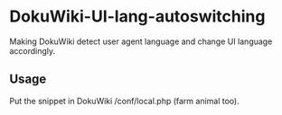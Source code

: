 # DokuWiki-UI-lang-autoswitching
Making DokuWiki detect user agent language and change UI language accordingly.

## Usage
Put the snippet in DokuWiki /conf/local.php (farm animal too).